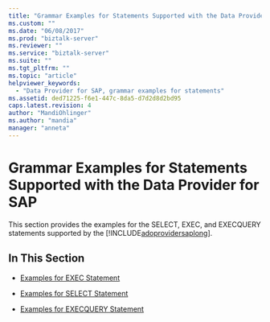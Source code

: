 ```yaml
---
title: "Grammar Examples for Statements Supported with the Data Provider for SAP | Microsoft Docs"
ms.custom: ""
ms.date: "06/08/2017"
ms.prod: "biztalk-server"
ms.reviewer: ""
ms.service: "biztalk-server"
ms.suite: ""
ms.tgt_pltfrm: ""
ms.topic: "article"
helpviewer_keywords: 
  - "Data Provider for SAP, grammar examples for statements"
ms.assetid: ded71225-f6e1-447c-8da5-d7d2d8d2bd95
caps.latest.revision: 4
author: "MandiOhlinger"
ms.author: "mandia"
manager: "anneta"
---
```

# Grammar Examples for Statements Supported with the Data Provider for SAP
This section provides the examples for the SELECT, EXEC, and EXECQUERY statements supported by the [!INCLUDE[adoprovidersaplong](../../includes/adoprovidersaplong-md.md)].  
  
## In This Section  
  
-   [Examples for EXEC Statement](../../adapters-and-accelerators/adapter-sap/examples-for-exec-statement.md)  
  
-   [Examples for SELECT Statement](../../adapters-and-accelerators/adapter-sap/examples-for-select-statement.md)  
  
-   [Examples for EXECQUERY Statement](../../adapters-and-accelerators/adapter-sap/examples-for-execquery-statement.md)